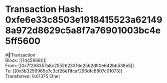 
Transaction Hash: 0xfe6e33c8503e1918415523a621498a972d8629c5a8f7a76901003bc4e5ff5600
====================================================================================
  
#💸Transaction  
Block: [[14456680]]  
From: [[0x7f268357a8c2552623316e2562d90e642bb538e5]]  
To: [[0x5b3256965e7c3cf26e11fcaf296dfc8807c01073]]  
Transferred: 0.01375 Ether